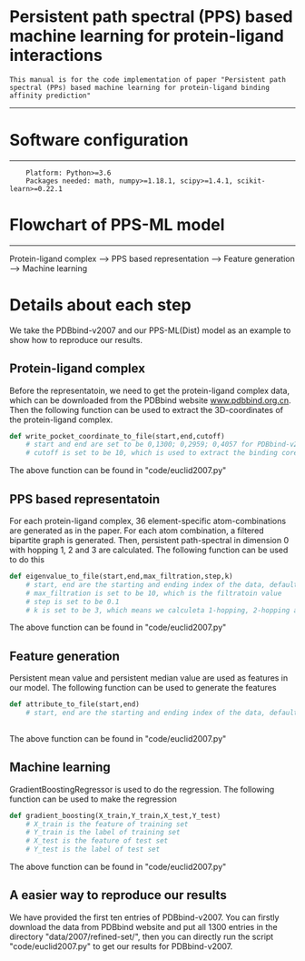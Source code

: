 Persistent path spectral (PPS) based machine learning for protein-ligand interactions
====
    This manual is for the code implementation of paper "Persistent path spectral (PPs) based machine learning for protein-ligand binding affinity prediction"
    
****

# Software configuration
---
        Platform: Python>=3.6
        Packages needed: math, numpy>=1.18.1, scipy>=1.4.1, scikit-learn>=0.22.1

# Flowchart of PPS-ML model
---
Protein-ligand complex  -->  PPS based representation  -->   Feature generation  -->  Machine learning 
# Details about each step
We take the PDBbind-v2007 and our PPS-ML(Dist) model as an example to show how to reproduce our results.  
## Protein-ligand complex
Before the representatoin, we need to get the protein-ligand complex data, which can be downloaded from the PDBbind website www.pdbbind.org.cn. Then the following function can be used to extract the 3D-coordinates of the protein-ligand complex.
```python
def write_pocket_coordinate_to_file(start,end,cutoff)
    # start and end are set to be 0,1300; 0,2959; 0,4057 for PDBbind-v2007, PDBbind-v2013 and PDBbind-v2016 respectively
    # cutoff is set to be 10, which is used to extract the binding core region

```
The above function can be found in "code/euclid2007.py"

## PPS based representatoin
For each protein-ligand complex, 36 element-specific atom-combinations are generated as in the paper. For each atom combination, a filtered bipartite graph is generated. Then, persistent path-spectral in dimension 0 with hopping 1, 2 and 3 are calculated.
The following function can be used to do this
```python
def eigenvalue_to_file(start,end,max_filtration,step,k)
    # start, end are the starting and ending index of the data, default are 0,1300; 0,2959; 0,4057 for PDBbind-v2007, PDBbind-v2013 and PDBbind-v2016 respectively.
    # max_filtration is set to be 10, which is the filtratoin value
    # step is set to be 0.1
    # k is set to be 3, which means we calculeta 1-hopping, 2-hopping and 3-hopping

```
The above function can be found in "code/euclid2007.py"

## Feature generation
Persistent mean value and persistent median value are used as features in our model. The following function can be used to generate the features
```python
def attribute_to_file(start,end)
    # start, end are the starting and ending index of the data, default are 0,1300; 0,2959; 0,4057 for PDBbind-v2007, PDBbind-v2013 and PDBbind-v2016 respectively.
    

```
The above function can be found in "code/euclid2007.py"

## Machine learning
GradientBoostingRegressor is used to do the regression. The following function can be used to make the regression
```python
def gradient_boosting(X_train,Y_train,X_test,Y_test)
    # X_train is the feature of training set
    # Y_train is the label of training set
    # X_test is the feature of test set
    # Y_test is the label of test set

```
The above function can be found in "code/euclid2007.py"

## A easier way to reproduce our results
We have provided the first ten entries of PDBbind-v2007. You can firstly download the data from PDBbind website and put all 1300 entries in the directory "data/2007/refined-set/", then you can directly run the script "code/euclid2007.py" to get our results for PDBbind-v2007.
